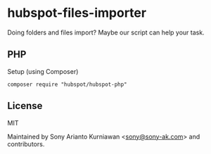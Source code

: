 # hubspot-files-importer
Doing folders and files import? Maybe our script can help your task.

## PHP
Setup (using Composer)

```
composer require "hubspot/hubspot-php"
```

## License
MIT

Maintained by Sony Arianto Kurniawan <<sony@sony-ak.com>> and contributors.
